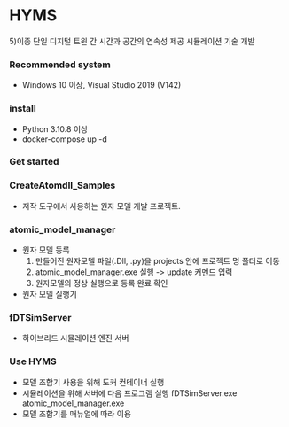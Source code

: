 # HYMS
5)이종 단일 디지털 트윈 간 시간과 공간의 연속성 제공 시뮬레이션 기술 개발

### Recommended system
* Windows 10 이상, Visual Studio 2019 (V142)

### install 
* Python 3.10.8 이상
* docker-compose up -d

### Get started 
### CreateAtomdll_Samples 
* 저작 도구에서 사용하는 원자 모델 개발 프로젝트.

### atomic_model_manager 
* 원자 모델 등록
  1. 만들어진 원자모델 파일(.Dll, .py)을 projects 안에 프로젝트 명 폴더로 이동
  2. atomic_model_manager.exe 실행 -> update 커멘드 입력
  3. 원자모델의 정상 실행으로 등록 완료 확인
* 원자 모델 실행기
  
### fDTSimServer 
* 하이브리드 시뮬레이션 엔진 서버

### Use HYMS 
* 모델 조합기 사용을 위해 도커 컨테이너 실행
* 시뮬레이션을 위해 서버에 다음 프로그램 실행
    fDTSimServer.exe
    atomic_model_manager.exe
* 모델 조합기를 매뉴얼에 따라 이용
